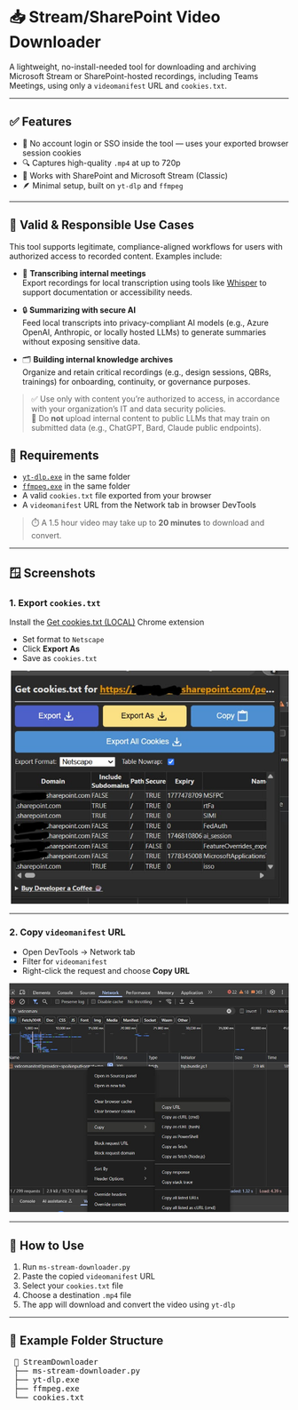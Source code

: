 # 📥 Stream/SharePoint Video Downloader

A lightweight, no-install-needed tool for downloading and archiving Microsoft Stream or SharePoint-hosted recordings, including Teams Meetings, using only a `videomanifest` URL and `cookies.txt`.

---

## ✅ Features

- 🎯 No account login or SSO inside the tool — uses your exported browser session cookies
- 🔍 Captures high-quality `.mp4` at up to 720p
- 📁 Works with SharePoint and Microsoft Stream (Classic)
- 🪶 Minimal setup, built on `yt-dlp` and `ffmpeg`

---

## 📌 Valid & Responsible Use Cases

This tool supports legitimate, compliance-aligned workflows for users with authorized access to recorded content. Examples include:

- 🧠 **Transcribing internal meetings**  
  Export recordings for local transcription using tools like [Whisper](https://github.com/openai/whisper) to support documentation or accessibility needs.

- 🔒 **Summarizing with secure AI**  
  Feed local transcripts into privacy-compliant AI models (e.g., Azure OpenAI, Anthropic, or locally hosted LLMs) to generate summaries without exposing sensitive data.

- 🗂 **Building internal knowledge archives**  
  Organize and retain critical recordings (e.g., design sessions, QBRs, trainings) for onboarding, continuity, or governance purposes.

> ✅ Use only with content you’re authorized to access, in accordance with your organization’s IT and data security policies.  
> 🚫 Do **not** upload internal content to public LLMs that may train on submitted data (e.g., ChatGPT, Bard, Claude public endpoints).


## 🧰 Requirements

- [`yt-dlp.exe`](https://github.com/yt-dlp/yt-dlp/releases) in the same folder
- [`ffmpeg.exe`](https://www.gyan.dev/ffmpeg/builds/) in the same folder
- A valid `cookies.txt` file exported from your browser
- A `videomanifest` URL from the Network tab in browser DevTools

> ⏱️ A 1.5 hour video may take up to **20 minutes** to download and convert.

---

## 🪟 Screenshots

### 1. Export `cookies.txt`

Install the [Get cookies.txt (LOCAL)](https://chromewebstore.google.com/detail/get-cookiestxt-local/kfmcaklfhedfpjmlnicdmcdjifkhneid) Chrome extension  
- Set format to `Netscape`
- Click **Export As**
- Save as `cookies.txt`

![Get Cookies Screenshot](./screenshots/getcookies.png)

---

### 2. Copy `videomanifest` URL

- Open DevTools → Network tab
- Filter for `videomanifest`
- Right-click the request and choose **Copy URL**

![Videomanifest Screenshot](./screenshots/videomanifesturl.png)

---

## 🚀 How to Use

1. Run `ms-stream-downloader.py` 
2. Paste the copied `videomanifest` URL
3. Select your `cookies.txt` file
4. Choose a destination `.mp4` file
5. The app will download and convert the video using `yt-dlp`

---

## 📂 Example Folder Structure

<pre> 📁 StreamDownloader <br> ├── ms-stream-downloader.py <br> ├── yt-dlp.exe <br> ├── ffmpeg.exe <br> └── cookies.txt </pre>
